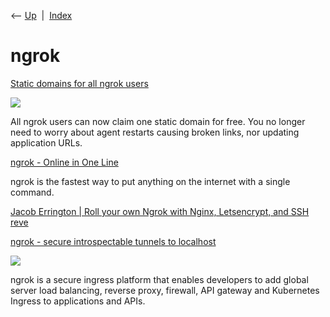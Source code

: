 <div class="nav">

⟵ [Up](index.html)  \|  [Index](index.html)

</div>

# ngrok

<div class="cards">

<div class="card">

<div class="card-title">

[Static domains for all ngrok
users](https://ngrok.com/blog-post/free-static-domains-ngrok-users)

</div>

<div class="card-image">

[![](https://cdn.prod.website-files.com/63ed707844acb1ccf1ccb700/64dd4220aae02708199c6d45_social-blog-static-domains.png)](https://ngrok.com/blog-post/free-static-domains-ngrok-users)

</div>

All ngrok users can now claim one static domain for free. You no longer
need to worry about agent restarts causing broken links, nor updating
application URLs.

</div>

<div class="card">

<div class="card-title">

[ngrok - Online in One Line](https://ngrok.com/next-generation)

</div>

ngrok is the fastest way to put anything on the internet with a single
command.

</div>

<div class="card">

<div class="card-title">

[Jacob Errington \| Roll your own Ngrok with Nginx, Letsencrypt, and SSH
reve](https://jerrington.me/posts/2019-01-29-self-hosted-ngrok.html)

</div>

</div>

<div class="card">

<div class="card-title">

[ngrok - secure introspectable tunnels to localhost](https://ngrok.com)

</div>

<div class="card-image">

[![](https://cdn.prod.website-files.com/63ed4bc7a4b189da942a6b8c/66857e35669ffc5b744f4ded_feature-homepage-new-1-min.png)](https://ngrok.com)

</div>

ngrok is a secure ingress platform that enables developers to add global
server load balancing, reverse proxy, firewall, API gateway and
Kubernetes Ingress to applications and APIs.

</div>

</div>
